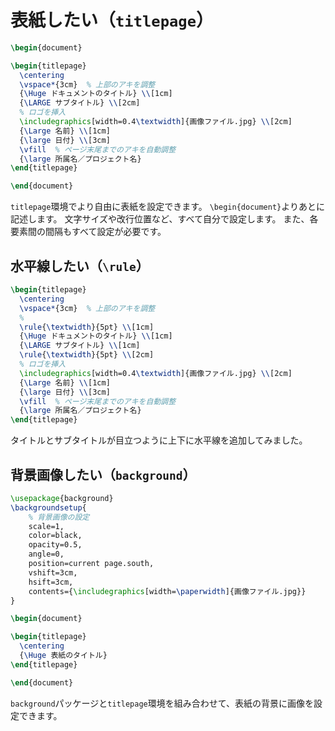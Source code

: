 # 表紙したい（`titlepage`）

```latex
\begin{document}

\begin{titlepage}
  \centering
  \vspace*{3cm}  % 上部のアキを調整
  {\Huge ドキュメントのタイトル} \\[1cm]
  {\LARGE サブタイトル} \\[2cm]
  % ロゴを挿入
  \includegraphics[width=0.4\textwidth]{画像ファイル.jpg} \\[2cm]
  {\Large 名前} \\[1cm]
  {\large 日付} \\[3cm]
  \vfill  % ページ末尾までのアキを自動調整
  {\large 所属名／プロジェクト名}
\end{titlepage}

\end{document}
```

`titlepage`環境でより自由に表紙を設定できます。
`\begin{document}`よりあとに記述します。
文字サイズや改行位置など、すべて自分で設定します。
また、各要素間の間隔もすべて設定が必要です。

## 水平線したい（`\rule`）

```latex
\begin{titlepage}
  \centering
  \vspace*{3cm}  % 上部のアキを調整
  %
  \rule{\textwidth}{5pt} \\[1cm]
  {\Huge ドキュメントのタイトル} \\[1cm]
  {\LARGE サブタイトル} \\[1cm]
  \rule{\textwidth}{5pt} \\[2cm]
  % ロゴを挿入
  \includegraphics[width=0.4\textwidth]{画像ファイル.jpg} \\[2cm]
  {\Large 名前} \\[1cm]
  {\large 日付} \\[3cm]
  \vfill  % ページ末尾までのアキを自動調整
  {\large 所属名／プロジェクト名}
\end{titlepage}
```

タイトルとサブタイトルが目立つように上下に水平線を追加してみました。

## 背景画像したい（`background`）

```latex
\usepackage{background}
\backgroundsetup{
    % 背景画像の設定
    scale=1,
    color=black,
    opacity=0.5,
    angle=0,
    position=current page.south,
    vshift=3cm,
    hsift=3cm,
    contents={\includegraphics[width=\paperwidth]{画像ファイル.jpg}}
}

\begin{document}

\begin{titlepage}
  \centering
  {\Huge 表紙のタイトル}
\end{titlepage}

\end{document}
```

`background`パッケージと`titlepage`環境を組み合わせて、表紙の背景に画像を設定できます。
